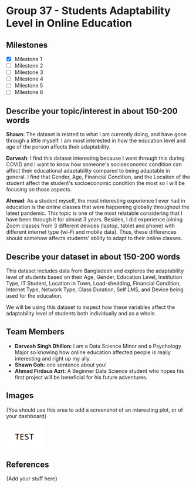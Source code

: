# Group 37 - Students Adaptability Level in Online Education

## Milestones

- [x] Milestone 1
- [ ] Milestone 2
- [ ] Milestone 3
- [ ] Milestone 4
- [ ] Milestone 5
- [ ] Milestone 6

## Describe your topic/interest in about 150-200 words

**Shawn**: The dataset is related to what I am currently doing, and have gone through a little myself.
I am most interested in how the education level and age of the person affects their adaptability.

**Darvesh**: I find this dataset interesting because I went through this during COVID and I want to know how someone's socioeconomic condition can affect their educational adaptability compared to being adaptable in general. I find that Gender, Age, Financial Condition, and the Location of the student affect the student's socioeconomic condition the most so I will be focusing on those aspects.

**Ahmad**: As a student myself, the most interesting experience I ever had in education is the online classes that were happening globally throughout the latest pandemic. This topic is one of the most relatable considering that I have been through it for almost 3 years. Besides, I did experience joining Zoom classes from 3 different devices (laptop, tablet and phone) with different internet type (wi-Fi and mobile data). Thus, these differences should somehow affects students' ability to adapt to their online classes.

## Describe your dataset in about 150-200 words

This dataset includes data from Bangladesh and explores the adaptability level of students based on their Age, Gender, Education Level, Institution Type, IT Student, Location in Town, Load-shedding, Financial Condition, Internet Type, Network Type, Class Duration, Self LMS,  and Device being used for the education.

We will be using this dataset to inspect how these variables affect the adaptability level of students both individually and as a whole.

## Team Members

- **Darvesh Singh Dhillon:** I am a Data Science Minor and a Psychology Major so knowing how online education affected people is really interesting and right up my ally.
- **Shawn Goh:** one sentence about you!
- **Ahmad Firdaus Azri:** A Beginner Data Science student who hopes his first project will be beneficial for his future adventures.
## Images

{You should use this area to add a screenshot of an interesting plot, or of your dashboard}

<img src ="images/test.png" width="100px">

## References

{Add your stuff here}



